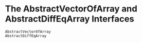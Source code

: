 # The AbstractVectorOfArray and AbstractDiffEqArray Interfaces

```@doc
AbstractVectorOfArray
AbstractDiffEqArray
```
